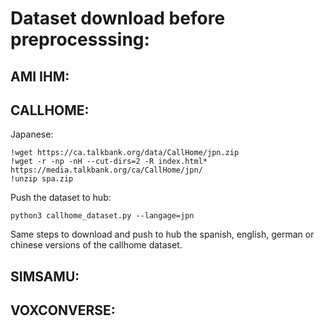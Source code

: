 # Dataset download before preprocesssing: 


## AMI IHM: 



## CALLHOME: 

Japanese: 

```
!wget https://ca.talkbank.org/data/CallHome/jpn.zip
!wget -r -np -nH --cut-dirs=2 -R index.html* https://media.talkbank.org/ca/CallHome/jpn/
!unzip spa.zip
```

Push the dataset to hub: 

```
python3 callhome_dataset.py --langage=jpn
```

Same steps to download and push to hub the spanish, english, german or chinese versions of the callhome dataset. 

## SIMSAMU: 



## VOXCONVERSE: 